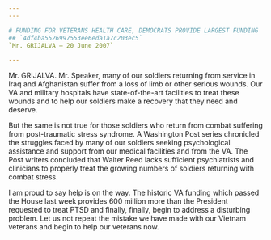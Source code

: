 ```yaml
---
---

# FUNDING FOR VETERANS HEALTH CARE, DEMOCRATS PROVIDE LARGEST FUNDING  INCREASE EVER
## `4df4ba5526997553ee6eda1a7c203ec5`
`Mr. GRIJALVA — 20 June 2007`

---
```



Mr. GRIJALVA. Mr. Speaker, many of our soldiers returning from 
service in Iraq and Afghanistan suffer from a loss of limb or other 
serious wounds. Our VA and military hospitals have state-of-the-art 
facilities to treat these wounds and to help our soldiers make a 
recovery that they need and deserve.

But the same is not true for those soldiers who return from combat 
suffering from post-traumatic stress syndrome. A Washington Post series 
chronicled the struggles faced by many of our soldiers seeking 
psychological assistance and support from our medical facilities and 
from the VA. The Post writers concluded that Walter Reed lacks 
sufficient psychiatrists and clinicians to properly treat the growing 
numbers of soldiers returning with combat stress.

I am proud to say help is on the way. The historic VA funding which 
passed the House last week provides 600 million more than the President 
requested to treat PTSD and finally, finally, begin to address a 
disturbing problem. Let us not repeat the mistake we have made with our 
Vietnam veterans and begin to help our veterans now.
